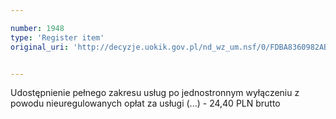 ```yaml
---

number: 1948
type: 'Register item'
original_uri: 'http://decyzje.uokik.gov.pl/nd_wz_um.nsf/0/FDBA8360982AB94CC125772E00235DCF?OpenDocument'


---
```


Udostępnienie pełnego zakresu usług po jednostronnym wyłączeniu z powodu nieuregulowanych opłat za usługi (...) - 24,40 PLN brutto
